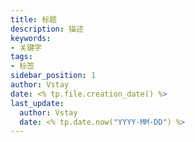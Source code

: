```yaml
---
title: 标题
description: 描述
keywords:
- 关键字
tags:
- 标签
sidebar_position: 1
author: Vstay
date: <% tp.file.creation_date() %>
last_update:
  author: Vstay
  date: <% tp.date.now("YYYY-MM-DD") %>
---
```

